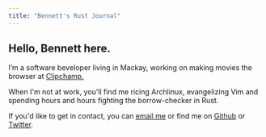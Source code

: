 ```yaml
---
title: "Bennett's Rust Journal"
---
```


## Hello, Bennett here.

I’m a software beveloper living in Mackay, working on making movies the browser at [Clipchamp.](https://clipchamp.com)

When I'm not at work, you'll find me ricing Archlinux, evangelizing Vim and spending hours and hours fighting the borrow-checker in Rust.

If you'd like to get in contact, you can [email me](mailto:me@bennetthardwick.com) or find me on [Github](https://github.com/bennetthardwick) or [Twitter](https://twitter.com/bennettbackward/).
